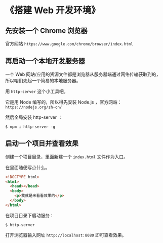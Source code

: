 # 《搭建 Web 开发环境》


## 先安装一个 Chrome 浏览器

官方网站 `https://www.google.com/chrome/browser/index.html`

## 再启动一个本地开发服务器

一个 Web 网站/应用的资源文件都是浏览器从服务器端通过网络传输获取到的，所以咱们先起一个简易的本地服务器。

用 `http-server` 这个小工具吧。

它是用 Node 编写的，所以得先安装 Node.js ，官方网站：`https://nodejs.org/zh-cn/`

然后全局安装 http-server ：

```
$ npm i http-server -g
```

## 启动一个项目并查看效果

创建一个项目目录，里面新建一个 `index.html` 文件作为入口。

在里面随便写点什么。

```HTML
<!DOCTYPE html>
<html>
  <head></head>
  <body>
    <p>我就是来看看效果的</p>
  </body>
</html>
```

在项目目录下启动服务：

```
$ http-server
```

打开浏览器输入网址 `http://localhost:8080` 即可查看效果。
